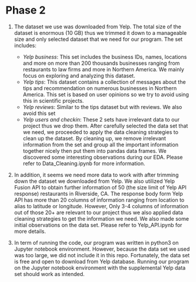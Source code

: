 # Phase 2

1. The dataset we use was downloaded from Yelp. The total size of the dataset is enormous (10 GB) thus we trimmed it down to a manageable size and only selected dataset that we need for our program. The set includes:
    - *Yelp business*: This set includes the business IDs, names, locations and more on more than 200 thousands businesses ranging from restaurants to law firms and more in Northern America. We mainly focus on exploring and analyzing this dataset. 
    - *Yelp tips*:  This dataset contains a collection of messages about the tips and recommendation on numerous businesses in Northern America. This set is based on user opinions so we try to avoid using this in scientific projects. 
    - *Yelp reviews*: Similar to the tips dataset but with reviews. We also avoid this set
    - *Yelp users and checkin*: These 2 sets have irrelevant data to our project thus we drop them.
    After carefully selected the data set that we need, we proceeded to apply the data cleaning strategies to clean up the dataset. By cleaning up, we remove irrelevant information from the set and group all the important information together nicely then put them into pandas data frames. We discovered some interesting observations during our EDA. Please refer to Data_Cleaning.ipynb for more information.
    
2. In addition, it seems we need more data to work with after trimming down the dataset we downloaded from Yelp. We also utilized Yelp Fusion API to obtain further information of 50 (the size limit of Yelp API response) restaurants in Riverside, CA. The response body form Yelp API has more than 20 columns of information ranging from location to alias to latitude or longitude. However, Only 3-4 columns of information out of those 20+ are relevant to our project thus we also applied data cleaning strategies to get the information we need. We also made some initial observations on the data set. Please refer to Yelp_API.ipynb for more details.
   
3. In term of running the code, our program was written in python3 on Jupyter notebook environment. However, because the data set we used was too large, we did not include it in this repo. Fortunately, the data set is free and open to download from Yelp database. Running our program on the Jupyter notebook environment with the supplemental Yelp data set should work as intended.   


